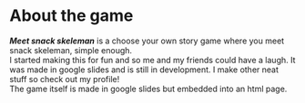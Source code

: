 # About the game
***Meet snack skeleman*** is a choose your own story game where you meet snack skeleman, simple enough.  
I started making this for fun and so me and my friends could have a laugh. It was made in google slides and is still in development. I make other neat stuff so check out my profile!  
The game itself is made in google slides but embedded into an html page.